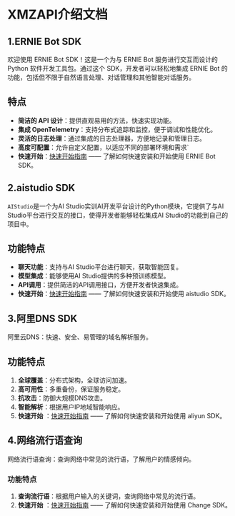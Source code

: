 # XMZAPI介绍文档

## 1.ERNIE Bot SDK

欢迎使用 ERNIE Bot SDK！这是一个为与 ERNIE Bot 服务进行交互而设计的 Python 软件开发工具包。通过这个 SDK，开发者可以轻松地集成 ERNIE Bot 的功能，包括但不限于自然语言处理、对话管理和其他智能对话服务。

## 特点

- **简洁的 API 设计**：提供直观易用的方法，快速实现功能。
- **集成 OpenTelemetry**：支持分布式追踪和监控，便于调试和性能优化。
- **灵活的日志处理**：通过集成的日志处理器，方便地记录和管理日志。
- **高度可配置**：允许自定义配置，以适应不同的部署环境和需求`
- **快速开始**：[快速开始指南](getting-started.md) —— 了解如何快速安装和开始使用 ERNIE Bot SDK。


## 2.aistudio SDK

`AIStudio`是一个为AI Studio实训AI开发平台设计的Python模块，它提供了与AI Studio平台进行交互的接口，使得开发者能够轻松集成AI Studio的功能到自己的项目中。

## 功能特点

- **聊天功能**：支持与AI Studio平台进行聊天，获取智能回复。
- **模型集成**：能够使用AI Studio提供的多种预训练模型。
- **API调用**：提供简洁的API调用接口，方便开发者快速集成。
- **快速开始**：[快速开始指南](aistudio.md) —— 了解如何快速安装和开始使用 aistudio SDK。


## 3.阿里DNS SDK

阿里云DNS：快速、安全、易管理的域名解析服务。

## 功能特点
1. **全球覆盖**：分布式架构，全球访问加速。
2. **高可用性**：多重备份，保证服务稳定。
3. **抗攻击**：防御大规模DNS攻击。
4. **智能解析**：根据用户IP地域智能响应。
5. **快速开始** ：[快速开始指南](aliyundns.md) —— 了解如何快速安装和开始使用 aliyun SDK。


## 4.网络流行语查询

网络流行语查询：查询网络中常见的流行语，了解用户的情感倾向。

###  功能特点
 1. **查询流行语**：根据用户输入的关键词，查询网络中常见的流行语。
 2. **快速开始** ：[快速开始指南](Change.md) —— 了解如何快速安装和开始使用 Change SDK。